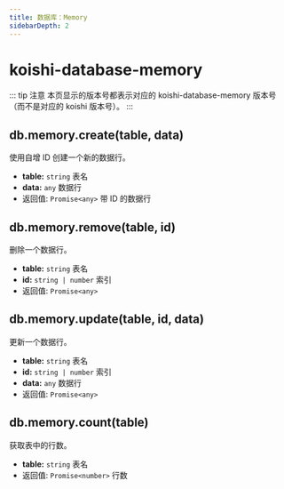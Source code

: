 ```yaml
---
title: 数据库：Memory
sidebarDepth: 2
---
```


# koishi-database-memory

::: tip 注意
本页显示的版本号都表示对应的 koishi-database-memory 版本号（而不是对应的 koishi 版本号）。
:::

## db.memory.create(table, data)

使用自增 ID 创建一个新的数据行。

- **table:** `string` 表名
- **data:** `any` 数据行
- 返回值: `Promise<any>` 带 ID 的数据行

## db.memory.remove(table, id)

删除一个数据行。

- **table:** `string` 表名
- **id:** `string | number` 索引
- 返回值: `Promise<any>`

## db.memory.update(table, id, data)

更新一个数据行。

- **table:** `string` 表名
- **id:** `string | number` 索引
- **data:** `any` 数据行
- 返回值: `Promise<any>`

## db.memory.count(table)

获取表中的行数。

- **table:** `string` 表名
- 返回值: `Promise<number>` 行数
